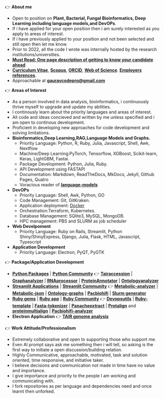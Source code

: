 <p align = "justify">

👉 **About me** 
- Open to position on **Plant, Bacterial, Fungal Bioinformatics, Deep Learning including language models,and DevOPs**.
- If i have applied for your open position then i am surely interested as you apply to areas of interest.
- If i have previously applied to your position and not been selected and still open then let me know.
- Prior to 2022, all the code I wrote was internally hosted by the research institutions/universities.
- [**Must Read: One page description of getting to know your candidate ahead**](https://github.com/gauravcodepro/gauravcodepro/blob/main/aptitude.md)
- [**Curriculum Vitae**](https://github.com/gauravcodepro/gauravcodepro/blob/main/Curriculum_Vitae_Gaurav_Sablok_2024.pdf), [**Scopus**](https://www.scopus.com/authid/detail.uri?authorId=36633064300), [**ORCID**](https://orcid.org/0000-0002-4157-9405), [**Web of Science**](https://www.webofscience.com/wos/author/record/C-5940-2014). [**Employers references**](https://github.com/gauravcodepro/gauravcodepro/blob/main/references.pdf).
- Approachable at [**gauravcodepro@gmail.com**](mailto:gauravcodepro@gmail.com)
  
👉 **Areas of Interest**
- As a person involved in data analysis, bioinformatics, i continuously thrive myself to upgrade and update my abilities.
- I continously learn about the priority languages and areas of interest.
- All code and ideas concieved and written by me unless specified and i am open to continous development.
- Proficient in developing new approaches for code development and solving limitations.
- **Bioinformatics,Deep Learning,RAG,Language Models and Graphs.**
  - Priority Language: Python, R, Ruby, Julia, Javascript, Shell, Awk, Nextflow
  - Machine/Deep Learning:PyTorch, Tensorflow, XGBoost, Scikit-learn, Keras, LightGBM, Fastai.
  - Package Development: Python, Julia, Ruby.
  - API Development using FASTAPI
  - Documentation: Markdown, ReadTheDocs, MkDocs, Jekyll, Github Pages, Quatro
  - Voracious reader of [**language-models**](https://paperswithcode.com/)
- **DevOPs**
  - Priority Language: Shell, Awk, Python, GO
  - Code Management: Git, GitKraken.
  - Application deployment: [Docker](https://hub.docker.com/u/gauravcodepro)
  - Orchestration:Terraform, Kubernetes.
  - Database Management: SQlite3, MySQL, MongoDB.
  - HPC management: PBS and SLURM as job scheduler
- **Web Develpoment**
  - Priority Language: Ruby on Rails, Streamlit, Python Shiny/ShinyExpress, Django, Julia, Flask, HTML, Javascript, Typescript
- **Application Development**
  - Priority Language: Electron, PyQT, PyGTK

👉 **Package/Application Development**
- [**Python Packages**](https://pypi.org/user/gauravcodepro/) | [**Python Community**](https://www.python.org/community/)  👉 [**Tairaccession**](https://github.com/gauravcodepro/tairaccession) | [**Graphanalyzer**](https://github.com/gauravcodepro/graphanalyzer) | [**RNAprocessor**](https://github.com/gauravcodepro/rnaprocessor) | [**ProteinAnnotator**](https://github.com/gauravcodepro/protein-annotator) | [**Ontologyanalyzer**](https://github.com/gauravcodepro/ontologyanalyzer)
- [**Streamlit Applications**](https://streamlit.io/) | [**Streamlit Community**](https://discuss.streamlit.io/) 👉 [**Metabolic-analyzer**](https://github.com/gauravcodepro/BIGG-metabolic-analyzer-API) | [**Metabolic-json**](https://github.com/gauravcodepro/metabolic-json-modelling) | [**Ontology-graphs**](https://github.com/gauravcodepro/arabidopsis-ontology-graphs) | [**Pacbiohifi**](https://github.com/gauravcodepro/pacbiohifi) | [**Slurm generator**](https://github.com/gauravcodepro/universitat-potsdam-devops-application)
- [**Ruby gems**](https://rubygems.org/profiles/gauravcodepro) | [**Ruby app**](https://www.ruby-forum.com/) | [**Ruby Community**](https://www.ruby-forum.com/) 👉 [**Devopsutils**](https://github.com/gauravcodepro/devops-system) | [**Ruby-template**](https://github.com/gauravcodepro/ruby_gem_creator) | [**Fasta-tokenizer**](https://github.com/gauravcodepro/pacbiohifi-motif-scanner) | [**Panacheextract**](https://rubygems.org/gems/panacheextract) | [**Protalign**](https://github.com/gauravcodepro/proteinalignment-annotation-gem) and [**proteinmultialign**](https://github.com/gauravcodepro/protein-multialign-gem) | [**Pacbiohifi-analyzer**](https://github.com/gauravcodepro/pacbiohifi-analyzer) 
- **Electron Application** 👉 [**TAIR genome analysis**](https://github.com/gauravcodepro/arabidopsis-tair-application)

👉 **Work Attitude/Professionalism**
- Extremely collaborative and open to supporting those who support me.
- Even AI prompt says ask me something then i will tell, so asking is the first way to initiate a open discussion/building relation.
- Highly Communicative, approachable, motivated, task and solution oriented, time responsive, and initiative taker.
- I believe decisions and communication not made in time have no value and importance.
- I give importance and priority to the people I am working and communicating with.
- I fork repositories as per language and dependencies need and once learnt then unforked.
